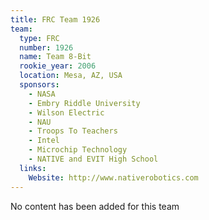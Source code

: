 ```yaml
---
title: FRC Team 1926
team:
  type: FRC
  number: 1926
  name: Team 8-Bit
  rookie_year: 2006
  location: Mesa, AZ, USA
  sponsors:
    - NASA
    - Embry Riddle University
    - Wilson Electric
    - NAU
    - Troops To Teachers
    - Intel
    - Microchip Technology
    - NATIVE and EVIT High School
  links:
    Website: http://www.nativerobotics.com
---
```

No content has been added for this team